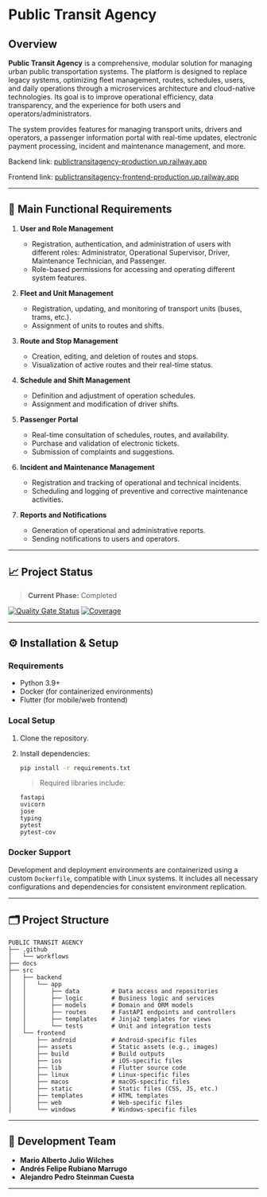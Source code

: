 # Public Transit Agency

## Overview

**Public Transit Agency** is a comprehensive, modular solution for managing urban public transportation systems. The platform is designed to replace legacy systems, optimizing fleet management, routes, schedules, users, and daily operations through a microservices architecture and cloud-native technologies. Its goal is to improve operational efficiency, data transparency, and the experience for both users and operators/administrators.

The system provides features for managing transport units, drivers and operators, a passenger information portal with real-time updates, electronic payment processing, incident and maintenance management, and more.

Backend link: [publictransitagency-production.up.railway.app](https://publictransitagency-production.up.railway.app/docs)

Frontend link: [publictransitagency-frontend-production.up.railway.app](https://publictransitagency-frontend-production.up.railway.app/#/home)


---

## 🚦 Main Functional Requirements

1. **User and Role Management**
   - Registration, authentication, and administration of users with different roles: Administrator, Operational Supervisor, Driver, Maintenance Technician, and Passenger.
   - Role-based permissions for accessing and operating different system features.

2. **Fleet and Unit Management**
   - Registration, updating, and monitoring of transport units (buses, trams, etc.).
   - Assignment of units to routes and shifts.

3. **Route and Stop Management**
   - Creation, editing, and deletion of routes and stops.
   - Visualization of active routes and their real-time status.

4. **Schedule and Shift Management**
   - Definition and adjustment of operation schedules.
   - Assignment and modification of driver shifts.

5. **Passenger Portal**
   - Real-time consultation of schedules, routes, and availability.
   - Purchase and validation of electronic tickets.
   - Submission of complaints and suggestions.

6. **Incident and Maintenance Management**
   - Registration and tracking of operational and technical incidents.
   - Scheduling and logging of preventive and corrective maintenance activities.

7. **Reports and Notifications**
   - Generation of operational and administrative reports.
   - Sending notifications to users and operators.

---

## 📈 Project Status

> **Current Phase:** Completed

[![Quality Gate Status](https://sonarcloud.io/api/project_badges/measure?project=ISCODEVUTB_PublicTransitAgency&metric=alert_status)](https://sonarcloud.io/summary/new_code?id=ISCODEVUTB_PublicTransitAgency)
[![Coverage](https://sonarcloud.io/api/project_badges/measure?project=ISCODEVUTB_PublicTransitAgency&metric=coverage)](https://sonarcloud.io/summary/new_code?id=ISCODEVUTB_PublicTransitAgency)

---

## ⚙️ Installation & Setup

### Requirements

- Python 3.9+
- Docker (for containerized environments)
- Flutter (for mobile/web frontend)

### Local Setup

1. Clone the repository.
2. Install dependencies:

   ```bash
   pip install -r requirements.txt
   ```

   > Required libraries include:
   ```text
   fastapi
   uvicorn
   jose
   typing
   pytest
   pytest-cov
   ```

### Docker Support

Development and deployment environments are containerized using a custom `Dockerfile`, compatible with Linux systems. It includes all necessary configurations and dependencies for consistent environment replication.

---

## 🗂️ Project Structure

```
PUBLIC TRANSIT AGENCY
├── .github
│   └── workflows
├── docs
├── src
│   ├── backend
│   │   └── app
│   │       ├── data         # Data access and repositories
│   │       ├── logic        # Business logic and services
│   │       ├── models       # Domain and ORM models
│   │       ├── routes       # FastAPI endpoints and controllers
│   │       ├── templates    # Jinja2 templates for views
│   │       └── tests        # Unit and integration tests
│   └── frontend
│       ├── android          # Android-specific files
│       ├── assets           # Static assets (e.g., images)
│       ├── build            # Build outputs
│       ├── ios              # iOS-specific files
│       ├── lib              # Flutter source code
│       ├── linux            # Linux-specific files
│       ├── macos            # macOS-specific files
│       ├── static           # Static files (CSS, JS, etc.)
│       ├── templates        # HTML templates
│       ├── web              # Web-specific files
│       └── windows          # Windows-specific files
```

---

## 👥 Development Team

- **Mario Alberto Julio Wilches**
- **Andrés Felipe Rubiano Marrugo**
- **Alejandro Pedro Steinman Cuesta**

---

